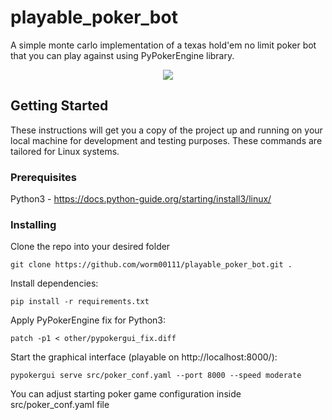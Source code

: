 # playable_poker_bot
A simple monte carlo implementation of a texas hold'em no limit poker bot that you can play against using PyPokerEngine library.

<p align="center">
  <img src="https://github.com/worm00111/playable_poker_bot/blob/master/other/Screenshot.png">
</p>

## Getting Started

These instructions will get you a copy of the project up and running on your local machine for development and testing purposes. These commands are tailored for Linux systems.

### Prerequisites

Python3 - https://docs.python-guide.org/starting/install3/linux/

### Installing

Clone the repo into your desired folder
```
git clone https://github.com/worm00111/playable_poker_bot.git .
```

Install dependencies:
```
pip install -r requirements.txt
```

Apply PyPokerEngine fix for Python3:
```
patch -p1 < other/pypokergui_fix.diff
```

Start the graphical interface (playable on http://localhost:8000/):
```
pypokergui serve src/poker_conf.yaml --port 8000 --speed moderate
```

You can adjust starting poker game configuration inside src/poker_conf.yaml file
